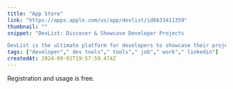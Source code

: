 ```yaml
---
title: "App Store"
link: "https://apps.apple.com/us/app/devlist/id6633411359"
thumbnail: ""
snippet: "DevList: Discover & Showcase Developer Projects

DevList is the ultimate platform for developers to showcase their projects, connect with other developers, and…"
tags: ["developer"," dev tools"," tools"," job"," work"," linkedin"]
createdAt: 2024-09-01T19:57:59.474Z
---
```

Registration and usage is free.
